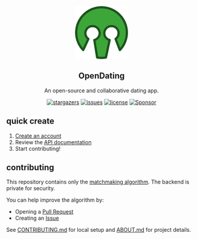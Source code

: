 <div align="center">

  <img width="140" src="./assets/logo-color.png"  alt="OpenDating Logo"/>
  <h2 align="center">OpenDating</h2>
<p>An open-source and collaborative dating app.</p>
</div>
<div align="center">

[![stargazers](https://img.shields.io/github/stars/jl33-ai/OpenDating)](https://github.com/ryo-ma/github-profile-trophy/stargazers)
[![issues](https://img.shields.io/github/issues/jl33-ai/OpenDating)](https://github.com/ryo-ma/github-profile-trophy/issues)
[![license](https://img.shields.io/github/license/jl33-ai/OpenDating)](https://github.com/ryo-ma/github-profile-trophy/blob/master/LICENSE)
<a href="https://github.com/sponsors/ryo-ma">
<img src="https://img.shields.io/static/v1?label=Sponsor&message=%E2%9D%A4&logo=GitHub&color=ff69b4" alt="Sponsor"/>
</a>
</div>

## quick create
1. [Create an account](https://jl33-ai.github.io/opendating/)
2. Review the [API documentation](https://jl33-ai.github.io/opendating/)
3. Start contributing!

## contributing
This repository contains only the [matchmaking algorithm](https://github.com/jl33-ai/OpenDating/blob/main/src/algorithm.ts). The backend is private for security.

You can help improve the algorithm by:
- Opening a [Pull Request](https://github.com/jl33-ai/OpenDating/pulls)
- Creating an [Issue](https://github.com/jl33-ai/OpenDating/issues/new)

See [CONTRIBUTING.md](https://github.com/jl33-ai/OpenDating/blob/main/CONTRIBUTING.md) for local setup and [ABOUT.md](https://github.com/jl33-ai/OpenDating/blob/main/ABOUT.md) for project details.
